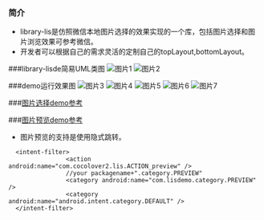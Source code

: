 ### 简介
*  library-lis是仿照微信本地图片选择的效果实现的一个库，包括图片选择和图片浏览效果可参考微信。
*  开发者可以根据自己的需求灵活的定制自己的topLayout,bottomLayout。

###library-lisde简易UML类图
![图片1](https://github.com/cocolove2/LISDemo/blob/master/app/screenshot/pic1.png)
![图片2](https://github.com/cocolove2/LISDemo/blob/master/app/screenshot/pic2.png)

###demo运行效果图
![图片3](https://github.com/cocolove2/LISDemo/blob/master/app/screenshot/pic3.png)
![图片4](https://github.com/cocolove2/LISDemo/blob/master/app/screenshot/pic4.png)
![图片5](https://github.com/cocolove2/LISDemo/blob/master/app/screenshot/pic5.png)
![图片6](https://github.com/cocolove2/LISDemo/blob/master/app/screenshot/pic6.png)
![图片7](https://github.com/cocolove2/LISDemo/blob/master/app/screenshot/pic7.png)

###[图片选择demo参考](https://github.com/cocolove2/LISDemo/blob/master/app/src/main/java/com/lisdemo/MainActivity.java)

###[图片预览demo参考](https://github.com/cocolove2/LISDemo/blob/master/app/src/main/java/com/lisdemo/MyPreActivity.java)
* 图片预览的支持是使用隐式跳转。
```
  <intent-filter>
                <action android:name="com.cocolover2.lis.ACTION_preview" />
                //your packagename+".category.PREVIEW"
                <category android:name="com.lisdemo.category.PREVIEW" />
                <category android:name="android.intent.category.DEFAULT" />
  </intent-filter>
```


